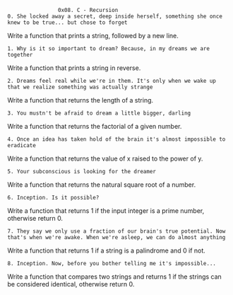 					0x08. C - Recursion
	0. She locked away a secret, deep inside herself, something she once knew to be true... but chose to forget

Write a function that prints a string, followed by a new line.

	1. Why is it so important to dream? Because, in my dreams we are together

Write a function that prints a string in reverse.

	2. Dreams feel real while we're in them. It's only when we wake up that we realize something was actually strange

Write a function that returns the length of a string.

	3. You mustn't be afraid to dream a little bigger, darling

Write a function that returns the factorial of a given number.

	4. Once an idea has taken hold of the brain it's almost impossible to eradicate

Write a function that returns the value of x raised to the power of y.

	5. Your subconscious is looking for the dreamer

Write a function that returns the natural square root of a number.

	6. Inception. Is it possible?

Write a function that returns 1 if the input integer is a prime number, otherwise return 0.

	7. They say we only use a fraction of our brain's true potential. Now that's when we're awake. When we're asleep, we can do almost anything

Write a function that returns 1 if a string is a palindrome and 0 if not.

	8. Inception. Now, before you bother telling me it's impossible...

Write a function that compares two strings and returns 1 if the strings can be considered identical, otherwise return 0.
